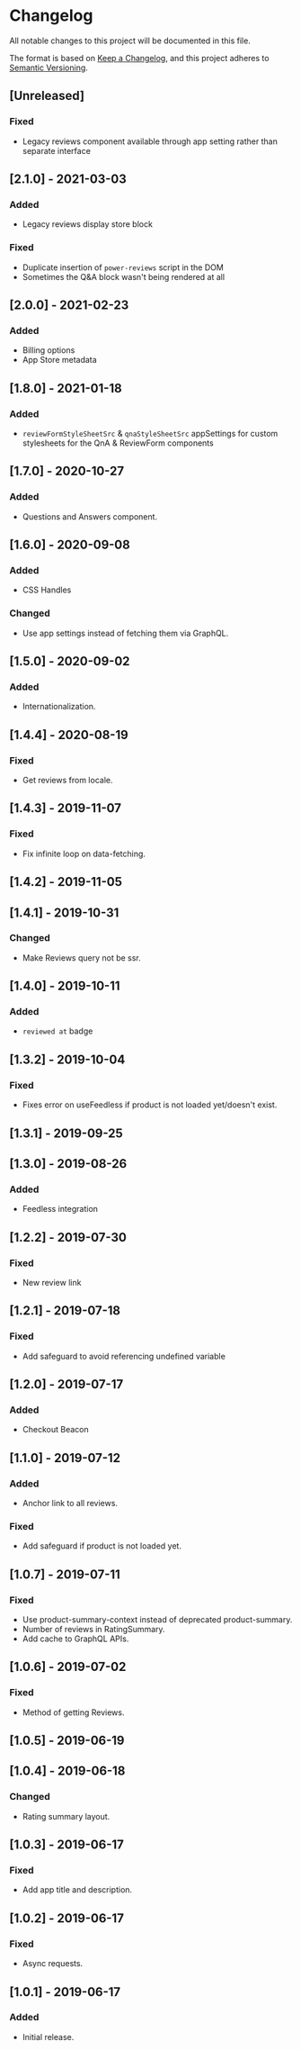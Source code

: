 # Changelog

All notable changes to this project will be documented in this file.

The format is based on [Keep a Changelog](https://keepachangelog.com/en/1.0.0/),
and this project adheres to [Semantic Versioning](https://semver.org/spec/v2.0.0.html).

## [Unreleased]

### Fixed

- Legacy reviews component available through app setting rather than separate interface

## [2.1.0] - 2021-03-03

### Added

- Legacy reviews display store block

### Fixed

- Duplicate insertion of `power-reviews` script in the DOM
- Sometimes the Q&A block wasn't being rendered at all

## [2.0.0] - 2021-02-23

### Added

- Billing options
- App Store metadata

## [1.8.0] - 2021-01-18

### Added

- `reviewFormStyleSheetSrc` & `qnaStyleSheetSrc` appSettings for custom stylesheets for the QnA & ReviewForm components

## [1.7.0] - 2020-10-27

### Added

- Questions and Answers component.

## [1.6.0] - 2020-09-08

### Added

- CSS Handles

### Changed

- Use app settings instead of fetching them via GraphQL.

## [1.5.0] - 2020-09-02

### Added

- Internationalization.

## [1.4.4] - 2020-08-19

### Fixed

- Get reviews from locale.

## [1.4.3] - 2019-11-07

### Fixed

- Fix infinite loop on data-fetching.

## [1.4.2] - 2019-11-05

## [1.4.1] - 2019-10-31

### Changed

- Make Reviews query not be ssr.

## [1.4.0] - 2019-10-11

### Added

- `reviewed at` badge

## [1.3.2] - 2019-10-04

### Fixed

- Fixes error on useFeedless if product is not loaded yet/doesn't exist.

## [1.3.1] - 2019-09-25

## [1.3.0] - 2019-08-26

### Added

- Feedless integration

## [1.2.2] - 2019-07-30

### Fixed

- New review link

## [1.2.1] - 2019-07-18

### Fixed

- Add safeguard to avoid referencing undefined variable

## [1.2.0] - 2019-07-17

### Added

- Checkout Beacon

## [1.1.0] - 2019-07-12

### Added

- Anchor link to all reviews.

### Fixed

- Add safeguard if product is not loaded yet.

## [1.0.7] - 2019-07-11

### Fixed

- Use product-summary-context instead of deprecated product-summary.
- Number of reviews in RatingSummary.
- Add cache to GraphQL APIs.

## [1.0.6] - 2019-07-02

### Fixed

- Method of getting Reviews.

## [1.0.5] - 2019-06-19

## [1.0.4] - 2019-06-18

### Changed

- Rating summary layout.

## [1.0.3] - 2019-06-17

### Fixed

- Add app title and description.

## [1.0.2] - 2019-06-17

### Fixed

- Async requests.

## [1.0.1] - 2019-06-17

### Added

- Initial release.
